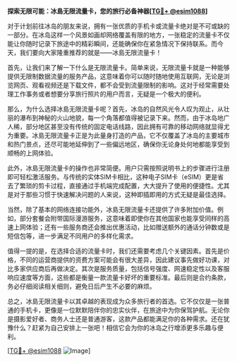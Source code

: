 **探索无限可能：冰島无限流量卡，您的旅行必备神器[[TG💪+ @esim1088](https://t.me/s/esim1088)]**

对于计划前往冰岛的朋友来说，拥有一张优质的手机卡或流量卡绝对是不可或缺的一部分。在冰岛这样一个风景如画却网络覆盖有限的地方，一张稳定的流量卡不仅能让你随时记录下旅途中的精彩瞬间，还能确保你在紧急情况下保持联系。而今天，我们要向大家隆重推荐的就是——冰島无限流量卡！

首先，让我们来了解一下什么是无限流量卡。简单来说，无限流量卡就是一种能够提供无限制数据流量的服务产品，这意味着你可以随时随地使用互联网，无论是浏览网页、观看视频还是下载文件，都不会受到流量限制的影响。这对于经常需要处理工作事务或者想要分享旅行照片的用户而言，无疑是一个极大的便利。

那么，为什么选择冰島无限流量卡呢？首先，冰岛的自然风光令人叹为观止，从壮丽的瀑布到神秘的火山地貌，每一个角落都值得被记录下来。然而，由于冰岛地广人稀，部分地区甚至没有传统的固定电话线路，因此拥有可靠的移动网络就显得尤为重要。冰島无限流量卡正是为此量身打造的产品，它不仅覆盖了冰岛的主要城市和热门景点，还尽可能地延伸到了一些偏远地区，确保你无论身处何地都能享受到顺畅的上网体验。

此外，冰島无限流量卡的操作也非常简便。用户只需按照说明书上的步骤进行注册即可轻松激活服务。与传统的实体SIM卡相比，这种电子SIM卡（eSIM）更是省去了繁琐的剪卡过程，直接通过手机端完成配置，大大提升了使用的便捷性。尤其是对于那些习惯于快速解决问题的人来说，这种即插即用的方式无疑是最佳选择。

当然，除了基本的网络连接功能外，冰島无限流量卡还提供了许多附加价值。例如，部分套餐会附带国际漫游服务，这意味着即使你在其他国家也能享受同样的高速上网体验；还有一些服务商还会推出优惠活动，比如赠送额外的通话分钟数或是短信包等，进一步满足不同用户的多样化需求。

值得一提的是，在选择合适的流量卡时，我们还需要考虑几个关键因素。首先是价格，不同的运营商提供的资费方案可能会有很大差异，因此建议事先做好功课，对比多家供应商后再做决定。其次是服务质量，包括信号强度、网速稳定性以及客服响应速度等方面，这些都是衡量一款流量卡好坏的重要标准。最后则是合约条款，务必仔细阅读相关细则，避免日后产生不必要的麻烦。

总之，冰島无限流量卡以其卓越的表现成为众多旅行者的首选。它不仅仅是一张普通的手机卡，更像是一位默默陪伴你的忠实伙伴，在旅途中为你保驾护航。无论你是摄影爱好者、商务人士还是普通游客，这款产品都能满足你的各种需求。还在犹豫什么？赶紧为自己安排上一张吧！相信它会为你的冰岛之行增添更多乐趣与便利。

[[TG💪+ @esim1088](https://t.me/s/esim1088) ![Image](https://i.postimg.cc/4NQfJmqS/Snipaste-2025-05-13-00-14-12.png)]